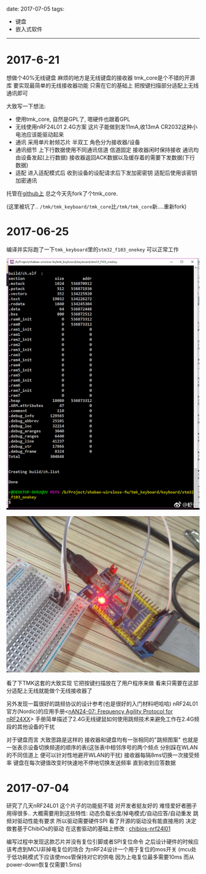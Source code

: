 
date: 2017-07-05
tags: 
- 键盘
- 嵌入式软件
---

2017-6-21
============
想做个40%无线键盘 麻烦的地方是无线键盘的接收器
tmk_core是个不错的开源库 要实现最简单的无线接收器功能 只需在它的基础上 把按键扫描部分适配上无线通讯即可

<!--more-->


大致写一下想法:
* 使用tmk_core, 自然是GPL了, 嗯硬件也跟着GPL
* 无线使用nRF24L01 2.4G方案 这片子能做到发11mA,收13mA CR2032这种小电池应该能驱动起来
* 通讯 采用单片射频芯片 半双工 角色分为接收器/设备
* 通讯细节 上下行数据使用不同通讯信道 信道固定 接收器闲时保持接收 通讯均由设备发起(上行数据) 接收器返回ACK数据以及缓存着的需要下发数据(下行数据)
* 适配 进入适配模式后 收到设备的设配请求后下发加密密钥 适配后使用该密钥加密通讯

托管在[github上](https://github.com/shabao-studio/shabao-wireless-fw) 总之今天先fork了个tmk_core.

(这里被坑了.. `/tmk/tmk_keyboard/tmk_core`比`/tmk/tmk_core`新....重新fork)

2017-06-25
============
编译并实际跑了一下`tmk_keyboard`里的`stm32_f103_onekey` 可以正常工作

![170625_01](_assets/Shabao-Wireless_无线键盘接收器_工作日志/170625_01.jpg)

![170625_02](_assets/Shabao-Wireless_无线键盘接收器_工作日志/170625_02.jpg)

看了下TMK这套的大致实现 它把按键扫描放在了用户程序来做 
看来只需要在这部分适配上无线就能做个无线接收器了

另外发现一篇很好的跳频协议的设计参考(也是很好的入门材料吧哈哈) nRF24L01官方(Nordic)的应用手册<[nAN24-07: Frequency Agility Protocol for nRF24XX](http://infocenter.nordicsemi.com/pdf/nan_24-10.pdf)> 手册简单描述了2.4G无线键鼠如何使用跳频技术来避免工作在2.4G频段的其他设备的干扰

对于键盘而言 大致思路是这样的
接收器和键盘均有一张相同的"跳频图案" 也就是一张表示设备切换频道的顺序的表(这张表中相邻序号的两个频点 分别踩在WLAN的不同信道上 便可以针对性地避开WLAN的干扰)
接收器每隔8ms切换一次接受频率 键盘在每次键值改变时快速地不停地切换发送频率 直到收到应答数据

2017-07-04
============

研究了几天nRF24L01 这个片子的功能挺不错 对开发者挺友好的 难怪爱好者圈子用得很多..
大概需要用到这些特性: 动态负载长度/掉电模式/自动应答/自动重发
跳频对驱动性能有要求 所以驱动需要硬件SPI 看了开源的驱动没有能直接用的 决定做套基于ChibiOs的驱动
在这套驱动的基础上修改 : [chibios-nrf24l01](https://github.com/ranzbak/chibios-nrf24l01)

编写过程中发现这款芯片并没有复位引脚或者SPI复位命令
之后设计硬件的时候应该考虑到MCU非掉电复位的场合 为nRF24设计一个用于复位的mos开关 (mcu处于低功耗模式下应该使mos管保持对它的供电 因为上电复位最多需要10ms 而从power-down恢复仅需要1.5ms)

